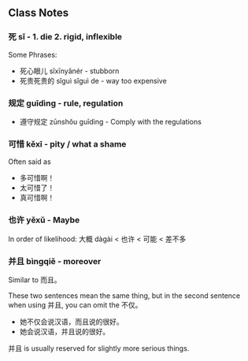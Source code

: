 
## Class Notes

### 死 sǐ - 1. die 2. rigid, inflexible

Some Phrases:

- 死心眼儿 sǐxīnyǎnér - stubborn
- 死贵死贵的 sǐguì sǐguì de - way too expensive

### 规定 guīdìng - rule, regulation

- 遵守规定 zūnshǒu guīdìng - Comply with the regulations

### 可惜 kěxī - pity / what a shame

Often said as

- 多可惜啊！
- 太可惜了！
- 真可惜啊！

### 也许 yěxǔ - Maybe

In order of likelihood:
大概 dàgài < 也许 < 可能 < 差不多

### 并且 bìngqiě - moreover

Similar to 而且。

These two sentences mean the same thing, but in the second sentence when using 并且, you can omit the 不仅。

- 她不仅会说汉语，而且说的很好。
- 她会说汉语，并且说的很好。

并且 is usually reserved for slightly more serious things.
